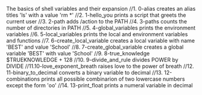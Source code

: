 The basics of shell variables and their expansion
//1. 0-alias creates an alias titles 'ls' with a value 'rm *'
//2. 1-hello_you prints a script that greets the current user
//3. 2-path adds /action to the PATH
//4. 3-paths counts the number of directories in PATH
//5. 4-global_variables prints the environment variables
//6. 5-local_variables prints the local and environment variables and functions
//7. 6-create_local_variable creates a local variable with name 'BEST' and value 'School'
//8. 7-create_global_variable creates a global variable 'BEST' with value 'School'
//9. 8-true_knowledge $TRUEKNOWLEDGE + 128
//10. 9-divide_and_rule divides POWER by DIVIDE
//11.10-love_exponent_breath raises love to the power of breath
//12. 11-binary_to_decimal converts a binary variable to decimal
//13. 12-combinations prints all possible combinarion of two lowercase numbers except the form 'oo'
//14. 13-print_float prints a numeral variable in decimal 
